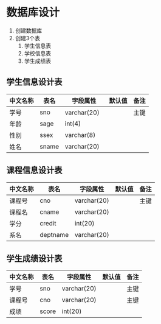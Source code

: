 # 数据库设计
  1. 创建数据库
  2. 创建3个表
     1. 学生信息表
     2. 学校信息表
     3. 学生成绩表
 
 ## 学生信息设计表
   
   中文名称|表名|字段属性|默认值|备注
   -------|---|-------|-----|----
   学号|sno|varchar(20）| |主键
   年龄|sage|int(4)| |
   性别|ssex|varchar(8)|
   姓名|sname|varchar(20)|
   
 ## 课程信息设计表
 
   中文名称|表名|字段属性|默认值|备注
   -------|---|-------|-----|----
   课程号|cno|varchar(20)|  | 主键
   课程名|cname|varchar(20)
   学分|credit|int(20)
   系名|deptname|varchar(20)
   
 ## 学生成绩设计表
   
   中文名称|表名|字段属性|默认值|备注
   -------|---|-------|-----|---- 
   学号|sno|varchar(20)||主键
   课程号|cno|varchar(20)||主键
   成绩|score|int(20)
   
